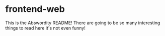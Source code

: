 # frontend-web


This is the Abswordity README! There are going to be so many interesting things to read here it's not even funny!
